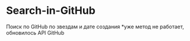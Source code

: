 # Search-in-GitHub
Поиск по GitHub по звездам и дате создания
*уже метод не работает, обновилось API GitHub
